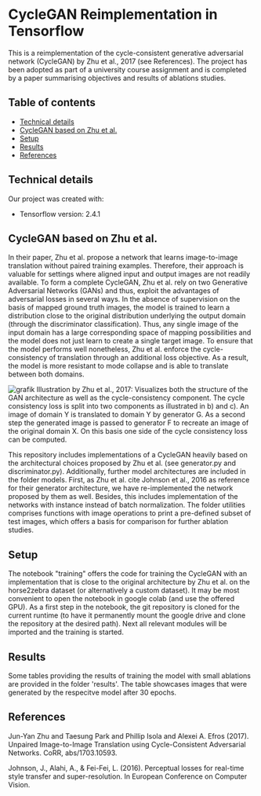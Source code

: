 # CycleGAN Reimplementation in Tensorflow

This is a reimplementation of the cycle-consistent generative adversarial network (CycleGAN) by Zhu et al., 2017 (see References).
The project has been adopted as part of a university course assignment and is completed by a paper summarising objectives and results of ablations studies.
	
## Table of contents
* [Technical details](#technical-details)
* [CycleGAN based on Zhu et al.](#cycle-gan)
* [Setup](#setup)
* [Results](#results)
* [References](#references)

## Technical details
Our project was created with:
* Tensorflow version: 2.4.1
	
## CycleGAN based on Zhu et al.

In their paper, Zhu et al. propose a network that learns image-to-image translation without paired training examples. Therefore, their approach is valuable for settings where aligned input and output images are not readily available. To form a complete CycleGAN, Zhu et al. rely on two Generative Adversarial Networks (GANs) and thus, exploit the advantages of adversarial losses in several ways. In the absence of supervision on the basis of mapped ground truth images, the model is trained to learn a distribution close to the original distribution underlying the output domain (through the discriminator classification). Thus, any single image of the input domain has a large corresponding space of mapping possibilities and the model does not just learn to create a single target image. To ensure that the model performs well nonetheless, Zhu et al. enforce the cycle-consistency of translation through an additional loss objective. As a result, the model is more resistant to mode collapse and is able to translate between both domains. 

![grafik](https://user-images.githubusercontent.com/64196273/113331736-98662680-9320-11eb-8c1a-39d006f0f60e.png)
Illustration by Zhu et al., 2017: Visualizes both the structure of the GAN architecture as well as the cycle-consistency component. The cycle consistency loss is split into two components as illustrated in b) and c). An image of domain Y is translated to domain Y by generator G. As a second step the generated image is passed to generator F to recreate an image of the original domain X. On this basis one side of the cycle consistency loss can be computed.

This repository includes implementations of a CycleGAN heavily based on the architectural choices proposed by Zhu et al. (see generator.py and discriminator.py).
Additionally, further model architectures are included in the folder models. First, as Zhu et al. cite Johnson et al., 2016 as reference for their generator architecture, we have re-implemented the network proposed by them as well. Besides, this includes implementation of the networks with instance instead of batch normalization.
The folder utilities comprises functions with image operations to print a pre-defined subset of test images, which offers a basis for comparison for further ablation studies. 

## Setup
The notebook "training" offers the code for training the CycleGAN with an implementation that is close to the original architecture by Zhu et al. on the horse2zebra dataset (or alternatively a custom dataset). It may be most convenient to open the notebook in google colab (and use the offered GPU).
As a first step in the notebook, the git repository is cloned for the current runtime (to have it permanently mount the google drive and clone the repository at the desired path). Next all relevant modules will be imported and the training is started.

## Results 
Some tables providing the results of training the model with small ablations are provided in the folder 'results'. The table showcases images that were generated by the respecitve model after 30 epochs. 

## References

Jun-Yan Zhu and Taesung Park and Phillip Isola and Alexei A. Efros (2017). Unpaired Image-to-Image Translation using Cycle-Consistent Adversarial Networks. CoRR, abs/1703.10593.

Johnson, J., Alahi, A., & Fei-Fei, L. (2016). Perceptual losses for real-time style transfer and super-resolution. In European Conference on Computer Vision.
